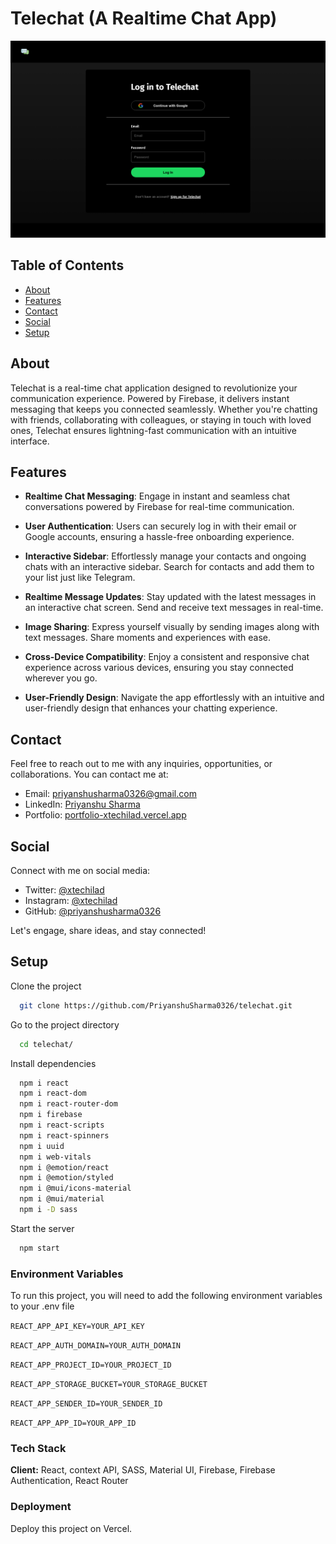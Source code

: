
# Telechat (A Realtime Chat App)

![Site preview](./public/media/desktop-design.png)

## Table of Contents

- [About](#about)
- [Features](#features)
- [Contact](#contact)
- [Social](#social)
- [Setup](#setup)

## About

Telechat is a real-time chat application designed to revolutionize your communication experience. Powered by Firebase, it delivers instant messaging that keeps you connected seamlessly. Whether you're chatting with friends, collaborating with colleagues, or staying in touch with loved ones, Telechat ensures lightning-fast communication with an intuitive interface.

## Features

- **Realtime Chat Messaging**: Engage in instant and seamless chat conversations powered by Firebase for real-time communication.

- **User Authentication**: Users can securely log in with their email or Google accounts, ensuring a hassle-free onboarding experience.

- **Interactive Sidebar**: Effortlessly manage your contacts and ongoing chats with an interactive sidebar. Search for contacts and add them to your list just like Telegram.

- **Realtime Message Updates**: Stay updated with the latest messages in an interactive chat screen. Send and receive text messages in real-time.

- **Image Sharing**: Express yourself visually by sending images along with text messages. Share moments and experiences with ease.

- **Cross-Device Compatibility**: Enjoy a consistent and responsive chat experience across various devices, ensuring you stay connected wherever you go.

- **User-Friendly Design**: Navigate the app effortlessly with an intuitive and user-friendly design that enhances your chatting experience.


## Contact

Feel free to reach out to me with any inquiries, opportunities, or collaborations. You can contact me at:

- Email: [priyanshusharma0326@gmail.com](mailto:priyanshusharma0326@gmail.com)
- LinkedIn: [Priyanshu Sharma](https://www.linkedin.com/in/priyanshusharma0326)
- Portfolio: [portfolio-xtechilad.vercel.app](https://portfolio-xtechilad.vercel.app/)

## Social

Connect with me on social media:

- Twitter: [@xtechilad](https://twitter.com/xtechilad)
- Instagram: [@xtechilad](https://www.instagram.com/xtechilad)
- GitHub: [@priyanshusharma0326](https://github.com/priyanshusharma0326)

Let's engage, share ideas, and stay connected!

## Setup

Clone the project

```bash
  git clone https://github.com/PriyanshuSharma0326/telechat.git
```

Go to the project directory

```bash
  cd telechat/
```

Install dependencies

```bash
  npm i react
  npm i react-dom
  npm i react-router-dom
  npm i firebase
  npm i react-scripts
  npm i react-spinners
  npm i uuid
  npm i web-vitals
  npm i @emotion/react
  npm i @emotion/styled
  npm i @mui/icons-material
  npm i @mui/material
  npm i -D sass
```

Start the server

```bash
  npm start
```
### Environment Variables

To run this project, you will need to add the following environment variables to your .env file

`REACT_APP_API_KEY=YOUR_API_KEY`

`REACT_APP_AUTH_DOMAIN=YOUR_AUTH_DOMAIN`

`REACT_APP_PROJECT_ID=YOUR_PROJECT_ID`

`REACT_APP_STORAGE_BUCKET=YOUR_STORAGE_BUCKET`

`REACT_APP_SENDER_ID=YOUR_SENDER_ID`

`REACT_APP_APP_ID=YOUR_APP_ID`


### Tech Stack

**Client:** React, context API, SASS, Material UI, Firebase, Firebase Authentication, React Router


### Deployment

Deploy this project on Vercel.
